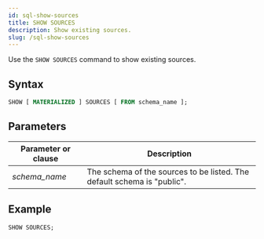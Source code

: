 ```yaml
---
id: sql-show-sources
title: SHOW SOURCES
description: Show existing sources.
slug: /sql-show-sources
---
```


Use the `SHOW SOURCES` command to show existing sources. 

## Syntax

```sql
SHOW [ MATERIALIZED ] SOURCES [ FROM schema_name ];
```
## Parameters
|Parameter or clause        | Description           |
|---------------------------|-----------------------|
|*schema_name*                   |The schema of the sources to be listed. The default schema is "public".|


## Example

```sql
SHOW SOURCES;
```